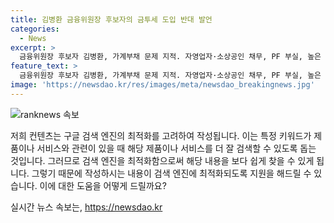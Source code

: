 ```yaml
---
title: 김병환 금융위원장 후보자의 금투세 도입 반대 발언
categories:
  - News
excerpt: >
  금융위원장 후보자 김병환, 가계부채 문제 지적. 자영업자·소상공인 채무, PF 부실, 높은 부채 레버리지 등 4가지 리스크 지적. 부채 의존 문제로 경제·금융 위험 높아지며, 다른 자금조달 방식 모색 필요 강조. 금투세 폐지 주장. 5일 인사청문회에 출근, 발표. (150자)
feature_text: >
  금융위원장 후보자 김병환, 가계부채 문제 지적. 자영업자·소상공인 채무, PF 부실, 높은 부채 레버리지 등 4가지 리스크 지적. 부채 의존 문제로 경제·금융 위험 높아지며, 다른 자금조달 방식 모색 필요 강조. 금투세 폐지 주장. 5일 인사청문회에 출근, 발표. (150자)
image: 'https://newsdao.kr/res/images/meta/newsdao_breakingnews.jpg'
---
```


<p><img src="https://newsdao.kr/res/images/meta/newsdao_breakingnews.jpg" alt="ranknews 속보" /></p>

<p>저희 컨텐츠는 구글 검색 엔진의 최적화를 고려하여 작성됩니다. 이는 특정 키워드가 제품이나 서비스와 관련이 있을 때 해당 제품이나 서비스를 더 잘 검색할 수 있도록 돕는 것입니다. 그러므로 검색 엔진을 최적화함으로써 해당 내용을 보다 쉽게 찾을 수 있게 됩니다. 그렇기 때문에 작성하시는 내용이 검색 엔진에 최적화되도록 지원을 해드릴 수 있습니다. 이에 대한 도움을 어떻게 드릴까요?</p>
실시간 뉴스 속보는, <a href="https://newsdao.kr" rel="dofollow">https://newsdao.kr</a>


